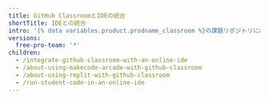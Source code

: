 ```yaml
---
title: GitHub ClassroomとIDEの統合
shortTitle: IDEとの統合
intro: '{% data variables.product.prodname_classroom %}の課題リポジトリにおける開発環境を事前に設定しておくことで、学生がコードを書いたり、テストしたり、デバッグしたりすることを支援できます。'
versions:
  free-pro-team: '*'
children:
  - /integrate-github-classroom-with-an-online-ide
  - /about-using-makecode-arcade-with-github-classroom
  - /about-using-replit-with-github-classroom
  - /run-student-code-in-an-online-ide
---
```


